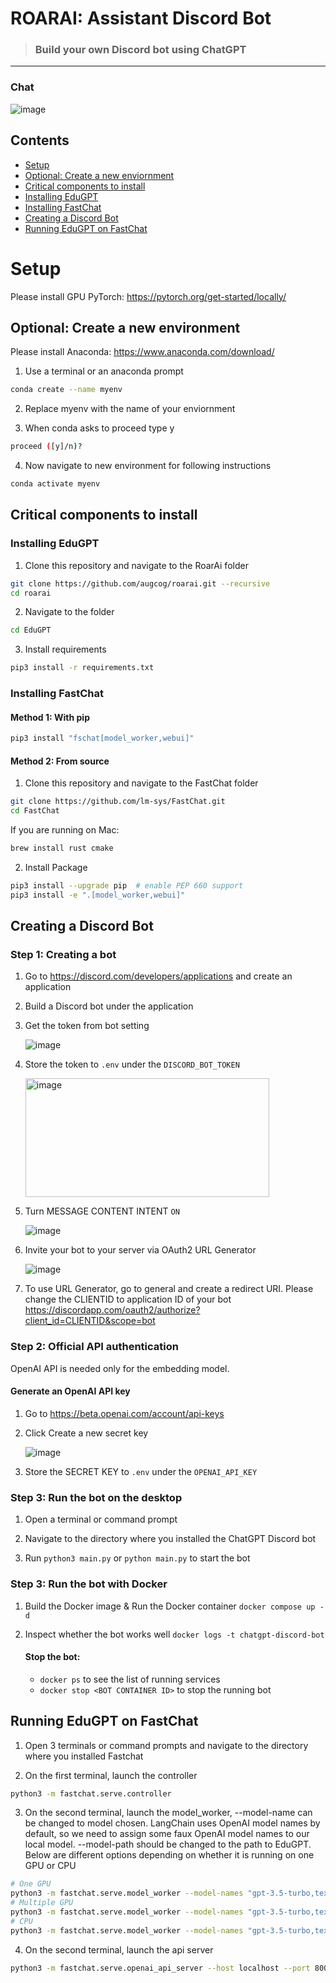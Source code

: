 # ROARAI: Assistant Discord Bot

> ### Build your own Discord bot using ChatGPT

---

### Chat

![image](https://user-images.githubusercontent.com/89479282/206497774-47d960cd-1aeb-4fba-9af5-1f9d6ff41f00.gif)

## Contents
- [Setup](#setup)
- [Optional: Create a new enviornment](#optional-create-a-new-enviornment)
- [Critical components to install](#critical-components-to-instal)
- [Installing EduGPT](#installing-EduGPT)
- [Installing FastChat](#installing-fastChat)
- [Creating a Discord Bot](#creating-a-discord-bot)
- [Running EduGPT on FastChat](#running-EduGPT-on-fastchat)

# Setup

Please install GPU PyTorch: https://pytorch.org/get-started/locally/

## Optional: Create a new environment

Please install Anaconda: https://www.anaconda.com/download/

1. Use a terminal or an anaconda prompt
```bash
conda create --name myenv
```

2. Replace myenv with the name of your enviornment
  
3. When conda asks to proceed type y
```bash
proceed ([y]/n)?
```

4. Now navigate to new environment for following instructions
```bash
conda activate myenv
```

## Critical components to install

### Installing EduGPT

1. Clone this repository and navigate to the RoarAi folder
```bash
git clone https://github.com/augcog/roarai.git --recursive
cd roarai
```

2. Navigate to the folder
```bash 
cd EduGPT
```

3. Install requirements
```bash 
pip3 install -r requirements.txt
```

### Installing FastChat

#### Method 1: With pip

```bash
pip3 install "fschat[model_worker,webui]"
```

#### Method 2: From source

1. Clone this repository and navigate to the FastChat folder
```bash
git clone https://github.com/lm-sys/FastChat.git
cd FastChat
```

If you are running on Mac:
```bash
brew install rust cmake
```

2. Install Package
```bash
pip3 install --upgrade pip  # enable PEP 660 support
pip3 install -e ".[model_worker,webui]"
```

## Creating a Discord Bot

### Step 1: Creating a bot

1. Go to https://discord.com/developers/applications and create an application
  
2. Build a Discord bot under the application
  
3. Get the token from bot setting

   ![image](https://user-images.githubusercontent.com/89479282/205949161-4b508c6d-19a7-49b6-b8ed-7525ddbef430.png)
   
5. Store the token to `.env` under the `DISCORD_BOT_TOKEN`

   <img height="190" width="390" alt="image" src="https://user-images.githubusercontent.com/89479282/222661803-a7537ca7-88ae-4e66-9bec-384f3e83e6bd.png">

6. Turn MESSAGE CONTENT INTENT `ON`

   ![image](https://user-images.githubusercontent.com/89479282/205949323-4354bd7d-9bb9-4f4b-a87e-deb9933a89b5.png)

7. Invite your bot to your server via OAuth2 URL Generator

   ![image](https://user-images.githubusercontent.com/89479282/205949600-0c7ddb40-7e82-47a0-b59a-b089f929d177.png)

8. To use URL Generator, go to general and create a redirect URI. Please change the CLIENTID to application ID of your bot
https://discordapp.com/oauth2/authorize?client_id=CLIENTID&scope=bot


### Step 2: Official API authentication
OpenAI API is needed only for the embedding model.
#### Generate an OpenAI API key
1. Go to https://beta.openai.com/account/api-keys

2. Click Create a new secret key

   ![image](https://user-images.githubusercontent.com/89479282/207970699-2e0cb671-8636-4e27-b1f3-b75d6db9b57e.PNG)

3. Store the SECRET KEY to `.env` under the `OPENAI_API_KEY`

### Step 3: Run the bot on the desktop

1. Open a terminal or command prompt

2. Navigate to the directory where you installed the ChatGPT Discord bot

3. Run `python3 main.py` or `python main.py` to start the bot
   

### Step 3: Run the bot with Docker

1. Build the Docker image & Run the Docker container `docker compose up -d`

2. Inspect whether the bot works well `docker logs -t chatgpt-discord-bot`

   #### Stop the bot:

   * `docker ps` to see the list of running services
   * `docker stop <BOT CONTAINER ID>` to stop the running bot

## Running EduGPT on FastChat

1. Open 3 terminals or command prompts and navigate to the directory where you installed Fastchat
   
2. On the first terminal, launch the controller
```bash 
python3 -m fastchat.serve.controller
```

3. On the second terminal, launch the model_worker, --model-name can be changed to model chosen. LangChain uses OpenAI model names by default, so we need to assign some faux OpenAI model names to our local model. --model-path should be changed to the path to EduGPT. Below are different options depending on whether it is running on one GPU or CPU
```bash
# One GPU
python3 -m fastchat.serve.model_worker --model-names "gpt-3.5-turbo,text-davinci-003,text-embedding-ada-002" --model-path HuggingFaceH4/zephyr-7b-beta
# Multiple GPU
python3 -m fastchat.serve.model_worker --model-names "gpt-3.5-turbo,text-davinci-003,text-embedding-ada-002" --model-path HuggingFaceH4/zephyr-7b-beta --num-gpus 2 #change depending on GPUs available
# CPU
python3 -m fastchat.serve.model_worker --model-names "gpt-3.5-turbo,text-davinci-003,text-embedding-ada-002" --model-path HuggingFaceH4/zephyr-7b-beta --device cpu
```

4. On the second terminal, launch the api server
```bash 
python3 -m fastchat.serve.openai_api_server --host localhost --port 8000
```


